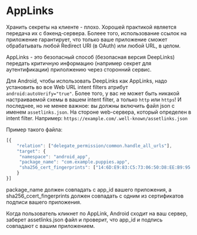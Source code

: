 # AppLinks

Хранить секреты на клиенте - плохо. Хорошей практикой является передача их с бэкенд-сервера. Болеее того, использование ссылок на приложение гарантирует, что только ваше приложение сможет обрабатывать любой Redirect URI \(в OAuth\) или любой URL, в целом.

AppLinks - это безопасный способ \(безопасная версия DeepLinks\) передать критичную информацию \(например секрет для аутентификации\) прилолжению через сторонний сервис.

Для Android, чтобы использовать DeepLinks как AppLinks, надо установить во все Web URL intent filters атрибут `android:autoVerify="true"`. Более того, у вас не может быть никакой настраиваемой схемы в вашем intent filter, а только `http` или `https`! И последнее, но не менее важное: вы должны включить файл json с именем `assetlinks.json`. На стороне web-сервера, который определен в intent filter. Например: `https://example.com/.well-known/assetlinks.json`

Пример такого файла: 

```javascript
[{
    "relation": ["delegate_permission/common.handle_all_urls"],
    "target": {
   	 "namespace": "android_app",
   	 "package_name": "com.example.puppies.app",
   	 "sha256_cert_fingerprints": ["14:6D:E9:83:C5:73:06:50:D8:EE:B9:95:2F:34:FC:64:16:A0:83:42:E6:1D:BE:A8:8A:04:96:B2:3F:CF:44:E5"]
    }
}]
```

package\_name должен совпадать с app\_id вашего приложения,  а sha256\_ccert\_fingerprints должен совпадать с одним из сертификатов подписи вашего приложения.

Когда пользователь кликнет по  AppLink, Android сходит на ваш сервер, заберет assetlinks.json файл и проверит, что app\_id и подпись совпадают с вашим приложением.

